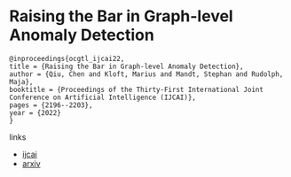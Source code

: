 # Raising the Bar in Graph-level Anomaly Detection

```
@inproceedings{ocgtl_ijcai22,
title = {Raising the Bar in Graph-level Anomaly Detection},
author = {Qiu, Chen and Kloft, Marius and Mandt, Stephan and Rudolph, Maja},
booktitle = {Proceedings of the Thirty-First International Joint Conference on Artificial Intelligence (IJCAI)},
pages = {2196--2203},
year = {2022}
}
```

links
- [ijcai](https://www.ijcai.org/Proceedings/2022/305)
- [arxiv](https://arxiv.org/abs/2205.13845)
